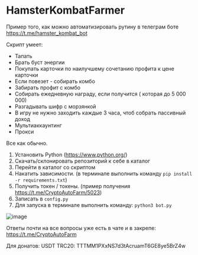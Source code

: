 # HamsterKombatFarmer

Пример того, как можно автоматизировать рутину в телеграм боте https://t.me/hamster_kombat_bot

Скрипт умеет:

- Тапать
- Брать буст энергии
- Покупать карточки по наилучшему сочетанию профита к цене карточки
- Если повезет - собирать комбо
- Забирать профит с комбо
- Собирать ежедневную награду, если получится ( которая до 5 000 000)
- Разгадывать шифр с морзянкой
- В игру не нужно заходить каждые 3 часа, чтоб собрать пассивный доход
- Мультиаккаунтинг
- Прокси

Все как обычно.

1. Установить Python (https://www.python.org/) 
2. Скачать/склонировать репозиторий к себе в каталог
3. Перейти в каталог со скриптом
4. Накатить зависимости. (в терминале выполнить команду `pip install -r requirements.txt`)
5. Получить токен / токены. (пример получения https://t.me/CryptoAutoFarm/5023)
6. Записать в `config.py`
7. Для запуска в терминале выполнить команду: `python3 bot.py`

![image](https://github.com/TotalAwesome/HamsterKombatFarmer/assets/39047158/6a0eab71-b6b6-4e3b-a5b6-ad1d8ebd85d3)


Ответы почти на все вопросы уже есть в чате и в закрепе: https://t.me/CryptoAutoFarm

Для донатов: USDT TRC20: TTTMM1PXxNS7d3tAcruamT6GE8ye5BrZ4w
